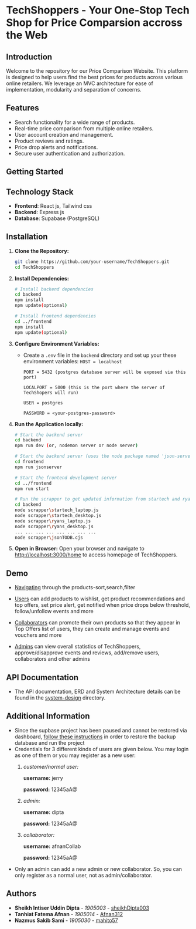 # TechShoppers - Your One-Stop Tech Shop for Price Comparsion accross the Web


## Introduction
Welcome to the repository for our Price Comparison Website. This platform is designed to help users find the best prices for products across various online retailers. We leverage an MVC architecture for ease of implementation, modularity and separation of concerns.


## Features
- Search functionality for a wide range of products.
- Real-time price comparison from multiple online retailers.
- User account creation and management.
- Product reviews and ratings.
- Price drop alerts and notifications.
- Secure user authentication and authorization.


## Getting Started


## Technology Stack

- **Frontend**: React js, Tailwind css
- **Backend**: Express js
- **Database**: Supabase (PostgreSQL)


## Installation

1. **Clone the Repository:**
   ```bash
   git clone https://github.com/your-username/TechShoppers.git
   cd TechShoppers
   ```

2. **Install Dependencies:**
   ```bash
   # Install backend dependencies
   cd backend
   npm install
   npm update(optional)

   # Install frontend dependencies
   cd ../frontend
   npm install
   npm update(optional)
   ```

3. **Configure Environment Variables:**
   - Create a `.env` file in the `backend` directory and set up your these environment variables:
      ```HOST = localhost```

      ```PORT = 5432 (postgres database server will be exposed via this port)```

      ```LOCALPORT = 5000 (this is the port where the server of TechShopers will run)```

      ```USER = postgres```

      ```PASSWORD = <your-postgres-password>```

4. **Run the Application locally:**
   ```bash
   # Start the backend server
   cd backend
   npm run dev (or, nodemon server or node server)

   # Start the backend server (uses the node package named 'json-server'; fetch sample data for temporary use in the frontend)
   cd frontend
   npm run jsonserver

   # Start the frontend development server
   cd ../frontend
   npm run start

   # Run the scrapper to get updated information from startech and ryanscomputers
   cd backend
   node scrapper\startech_laptop.js
   node scrapper\startech_desktop.js
   node scrapper\ryans_laptop.js
   node scrapper\ryans_desktop.js
   ... ... ... ... ... ... ... ...
   node scrapper\jsonTODB.cjs
   ```

5. **Open in Browser:**
   Open your browser and navigate to [http://localhost:3000/home](http://localhost:3000/home) to access homepage of TechShoppers.


## Demo

- [Navigating](https://youtu.be/krloJzYuYs0?si=SzFFqBYiu_297dWc) through the products-sort,search,filter

- [Users](https://youtu.be/xZZz1ywUoRc?si=wFV9X6do8jDNG-D_) can add products to wishlist, get product recommendations and top offers, set price alert, get notified when price drops below threshold, follow/unfollow events and more

- [Collaborators](https://youtu.be/eVoZVsXA36U?si=G6DJrK3pKxukZWVP) can promote their own products so that they appear in Top Offers list of users, they can create and manage events and vouchers and more

- [Admins](https://youtu.be/wqLi1nNQ16c?si=kRf0SRDnFLIup55k) can view overall statistics of TechShoppers, approve/disapprove events and reviews, add/remove users, collaborators and other admins


## API Documentation

- The API documentation, ERD and System Architecture details can be found in the [system-design](system-design) directory.


## Additional Information

- Since the supbase project has been paused and cannot be restored via dashboard, [follow these instructions]() in order to restore the backup database and run the project
- Credentials for 3 different kinds of users are given below. You may login as one of them or you may register as a new user:
   1. *customer/normal user:*

      **username:** jerry

      **password:** 12345aA@

   2. *admin:*

      **username:** dipta

      **password:** 12345aA@

   3. *collaborator:*

      **username:** afnanCollab

      **password:** 12345aA@
- Only an admin can add a new admin or new collaborator. So, you can only register as a normal user, not as admin/collaborator.

## Authors
- **Sheikh Intiser Uddin Dipta** - *1905003* - [sheikhDipta003](https://github.com/sheikhDipta003)
- **Tanhiat Fatema Afnan** - *1905014* - [Afnan312](https://github.com/Afnan312)
- **Nazmus Sakib Sami** - *1905030* - [mahito57](https://github.com/mahito57)
